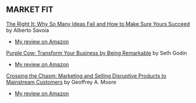 <HTML>
   <HEAD>
   </HEAD>
   <BODY>
     <H2>MARKET FIT</H2>
      <a href="https://www.amazon.fr/Right-Many-Ideas-Yours-Succeed/dp/0062884654">The Right It: Why So Many Ideas Fail and How to Make Sure Yours Succeed</a> by Alberto Savoia
      <UL>
         <LI><a href="https://www.amazon.fr/review/R33OAXGAKM2HAS/ref=cm_cr_srp_d_rdp_perm?ie=UTF8">My review on Amazon</a></LI>
      </UL>
      <a href="https://www.amazon.fr/dp/014101640X/ref=cm_sw_em_r_mt_dp_U_4zFODb7C8BMN8">Purple Cow: Transform Your Business by Being Remarkable</a> by Seth Godin
      <UL>
         <LI><a href="https://www.amazon.fr/review/RJZNTXNOVC0CX/ref=cm_cr_srp_d_rdp_perm?ie=UTF8">My review on Amazon</a></LI>
      </UL>
      <a href="https://www.amazon.fr/dp/0062292986/ref=cm_sw_em_r_mt_dp_U_PCFODbHEN4FGD">Crossing the Chasm: Marketing and Selling Disruptive Products to Mainstream Customers</a> by Geoffrey A. Moore
      <UL>
         <LI><a href="https://www.amazon.fr/review/RDVVG3U2DXMMK/ref=cm_cr_srp_d_rdp_perm?ie=UTF8">My review on Amazon</a>
      </UL>
  </BODY>
<HTML>


